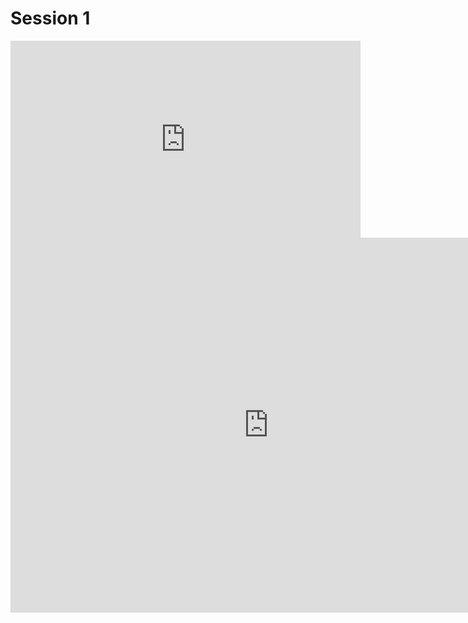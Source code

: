# Session 1

<iframe width="560" height="315" src="https://www.youtube-nocookie.com/embed/qUvLGtN6xEE" frameborder="0" allow="autoplay; encrypted-media" allowfullscreen></iframe>

<iframe id="iframe_container" frameborder="0" webkitallowfullscreen="" mozallowfullscreen="" allowfullscreen="" allow="autoplay; fullscreen" width="825" height="600" src="https://prezi.com/embed/r3lsnug_-bvc/?bgcolor=ffffff&amp;lock_to_path=0&amp;autoplay=0&amp;autohide_ctrls=0&amp;landing_data=bHVZZmNaNDBIWnNjdEVENDRhZDFNZGNIUE43MHdLNWpsdFJLb2ZHanI0U2lqZ1d4eEh2ZFgzekNVNjhxTUNLaFh3PT0&amp;landing_sign=tiDlLoM0fIRKZQ2pvXfqGQfTRI8hZh0waPiHfoZ4Q7A"></iframe>
